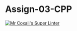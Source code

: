 # Assign-03-CPP
[![Mr Coxall's Super Linter](https://github.com/ICS3UC-Programming-AngelI/Assign-03-CPP/workflows/Mr%20Coxall's%20Super%20Linter/badge.svg)](https://github.com/ICS3UC-Programming-AngelI/Assign-03-CPP/actions/)

